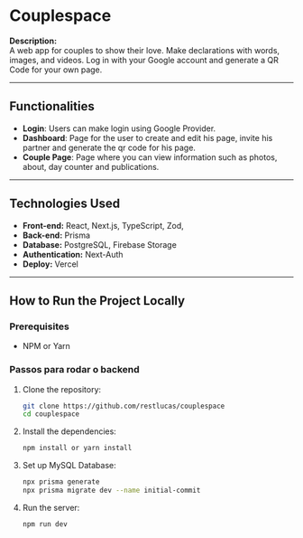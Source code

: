 # Couplespace

**Description:**  
A web app for couples to show their love. Make declarations with words, images, and videos. Log in with your Google account and generate a QR Code for your own page.

---

## Functionalities

- **Login**: Users can make login using Google Provider.
- **Dashboard**: Page for the user to create and edit his page, invite his partner and generate the qr code for his page.
- **Couple Page**: Page where you can view information such as photos, about, day counter and publications.

---

## Technologies Used

- **Front-end:** React, Next.js, TypeScript, Zod,
- **Back-end:** Prisma
- **Database:** PostgreSQL, Firebase Storage
- **Authentication:** Next-Auth
- **Deploy:** Vercel

---

## How to Run the Project Locally

### Prerequisites

- NPM or Yarn

### Passos para rodar o backend

1. Clone the repository:

   ```bash
   git clone https://github.com/restlucas/couplespace
   cd couplespace
   ```

2. Install the dependencies:

   ```bash
   npm install or yarn install
   ```

3. Set up MySQL Database:

   ```bash
   npx prisma generate
   npx prisma migrate dev --name initial-commit
   ```

4. Run the server:
   ```bash
   npm run dev
   ```
